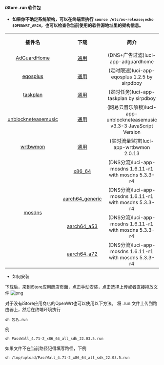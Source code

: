 #### iStore .run 软件包
* **如果你不确定系统架构，可以在终端里执行 `source /etc/os-release;echo $OPENWRT_ARCH`，也可以检查你当前使用的软件源地址里的架构信息。**

<table align="center">
<tr align="center">
    <th align="center">插件名</th>
    <th align="center">下载</th>
    <th align="center">简介</th>
    <th align="center">编译日期</th>
</tr>
<tr align="center">
    <td rowspan="1"; align="center"><a href="https://github.com/bcseputetto/adguardhome">AdGuardHome</a></td>
    <td align="center"><a href="https://github.com/bcseputetto/Are-u-ok/raw/master/packages_24.10/generic/adguardhome.run">通用</a></td>
    <td align="center">(DNS+广告过滤)luci-app-adguardhome</td>
    <td align="center">2025-04-20</td>
</tr>
<tr align="center">
    <td rowspan="1"; align="center"><a href="https://github.com/sirpdboy/luci-app-eqosplus">eqosplus</a></td>
    <td align="center"><a href="https://github.com/bcseputetto/Are-u-ok/raw/master/packages_24.10/generic/eqosplus_1.2.5.run">通用</a></td>
    <td align="center">(定时限速)luci-app-eqosplus 1.2.5 by sirpdboy</td>
    <td align="center">2025-04-20</td>
</tr>
<tr align="center">
    <td rowspan="1"; align="center"><a href="https://github.com/sirpdboy/luci-app-taskplan">taskplan</a></td>
    <td align="center"><a href="https://github.com/bcseputetto/Are-u-ok/raw/master/packages_24.10/generic/taskplan.run">通用</a></td>
    <td align="center">(定时任务)luci-app-taskplan by sirpdboy</td>
    <td align="center">2025-04-20</td>
</tr>
<tr align="center">
    <td rowspan="1"; align="center"><a href="https://github.com/UnblockNeteaseMusic/luci-app-unblockneteasemusic">unblockneteasemusic</a></td>
    <td align="center"><a href="https://github.com/bcseputetto/Are-u-ok/raw/master/packages_24.10/generic/unblockneteasemusic.run">通用</a></td>
    <td align="center">(网易云音乐解锁)luci-app-unblockneteasemusic v3.3-3 JavaScript Version</td>
    <td align="center" width=12%>2025-04-20</td>
</tr>
<tr align="center">
    <td rowspan="1"; align="center"><a href="https://github.com/brvphoenix/luci-app-wrtbwmon">wrtbwmon</a></td>
    <td align="center"><a href="https://github.com/bcseputetto/Are-u-ok/raw/master/packages_24.10/generic/wrtbwmon_2.0.13.run">通用</a></td>
    <td align="center">(实时流量监控)luci-app-wrtbwmon 2.0.13</td>
    <td align="center">2025-04-20</td>
</tr>
<tr align="center">
    <td rowspan="4"; align="center"><a href="https://github.com/sbwml/luci-app-mosdns">mosdns</a></td>
    <td align="center"><a href="https://github.com/bcseputetto/Are-u-ok/raw/master/packages_24.10/x86_64/mosdns_5.3.3-r4_x86_64_luci_1.6.11-r1_sdk_24.10.0_all.run">x86_64</a></td>
    <td align="center">(DNS分流)luci-app-mosdns 1.6.11-r1 with mosdns 5.3.3-r4</td>
    <td align="center">2025-04-20</td>
</tr>
<tr align="center">
    <td align="center"><a href="https://github.com/bcseputetto/Are-u-ok/raw/master/packages_24.10/aarch64/mosdns_5.3.3-r4_aarch64_generic_luci_1.6.11-r1_sdk_24.10.0_all.run">aarch64_generic</a></td>
    <td align="center">(DNS分流)luci-app-mosdns 1.6.11-r1 with mosdns 5.3.3-r4</td>
    <td align="center">2025-04-20</td>
</tr>
<tr align="center">
    <td align="center"><a href="https://github.com/bcseputetto/Are-u-ok/raw/master/packages_24.10/aarch64/mosdns_5.3.3-r4_aarch64_a53_luci_1.6.11-r1_sdk_24.10.0_all.run">aarch64_a53</a></td>
    <td align="center">(DNS分流)luci-app-mosdns 1.6.11-r1 with mosdns 5.3.3-r4</td>
    <td align="center">2025-04-20</td>
</tr>
<tr align="center">
    <td align="center"><a href="https://github.com/bcseputetto/Are-u-ok/raw/master/packages_24.10/aarch64/mosdns_5.3.3-r4_aarch64_a72_luci_1.6.11-r1_sdk_24.10.0_all.run">aarch64_a72</a></td>
    <td align="center">(DNS分流)luci-app-mosdns 1.6.11-r1 with mosdns 5.3.3-r4</td>
    <td align="center">2025-04-20</td>
</tr>
</table>

* 如何安装

下载后，来到iStore应用商店页面，点击手动安装，点击选择上传或者直接拖放文件
![png](https://cdn.jsdelivr.net/gh/bcseputetto/Are-u-ok@master/packages/install.png)

对于没有iStore应用商店的OpenWrt也可以使用以下方法。
将 .run 文件上传到路由器上，然后在终端环境执行
```console
sh 包名.run
```
例
```console
sh PassWall_4.71-2_x86_64_all_sdk_22.03.5.run
```
如果文件不在当前路径记得填写路径，下例
```console
sh /tmp/upload/PassWall_4.71-2_x86_64_all_sdk_22.03.5.run
```
